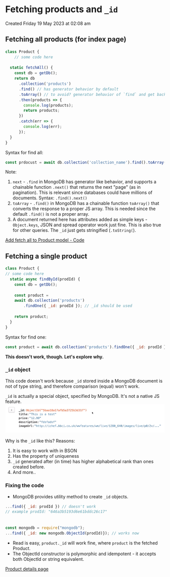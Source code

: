 # Fetching products and `_id`
Created Friday 19 May 2023 at 02:08 am

## Fetching all products (for index page)
```js
class Product {
	// some code here
	
  static fetchAll() {
    const db = getDb();
    return db
      .collection('products')
      .find() // has generator behavior by default
      .toArray() // to avoid? generator behavior of `find` and get back a proper JS array
      .then(products => {
        console.log(products);
        return products;
      })
      .catch(err => {
        console.log(err);
      });
  }
}
```

Syntax for find all:
```js
const prdocust = await db.collection('collection_name').find().toArray();
```

Note: 
1. `next` - `.find` in MongoDB has generator like behavior, and supports a chainable function `.next()` that returns the next "page" (as in pagination). This is relevant since databases could have millions of documents. Syntax: `.find().next()`
2. `toArray` - `.find()` in MongoDB has a chainable function `toArray()`  that converts the response to a proper JS array. This is needed since the default `.find()` is not a proper array.
3. A document returned here has attributes added as simple keys - `Object.keys`, JSON and spread operator work just fine. This is also true for other queries. The `_id` just gets stringified (`.toString(`).

[Add fetch all to Product model - Code](https://github.com/exemplar-codes/online-shop-with-nosql-mongodb/commit/11d58dff5301c53960d70b81fb4f5fccdb056c8b)


## Fetching a single product
```js
class Product {
// some code here
  static async findById(prodId) {
	const db = getDb();
	
	const product = 
	await db.collection('products')
		.findOne({ _id: prodId }); // _id should be used
	
	return product;
  }
}
```

Syntax for find one:
```js
const product = await db.collection('products').findOne({ _id: prodId });
```

**This doesn't work, though. Let's explore why.**


### `_id` object
This code doesn't work because `_id` stored inside a MongoDB document is not of type string, and therefore comparison (equal) won't work. 

`_id` is actually a special object, specified by MongoDB. It's not a native JS feature. 
![](../../../../assets/186_Fetching_products_and__id-image-1.png)

Why is the `_id` like this? Reasons:
1. It is easy to work with in BSON
2. Has the property of uniqueness
3. `_id` generated after (in time) has higher alphabetical rank than ones created before.
4. And more..


### Fixing the code
- MongoDB provides utility method to create `_id` objects.
```js
...find({ _id: prodId }) // doesn't work
// example prodId: "646a3b5193d6e61bddc26c17"


const mongodb = require("mongodb");
...find({ _id: new mongodb.ObjectId(prodId)}); // works now
```

- Read is easy, `product._id` will work fine, where `product` is the fetched Product.
- The ObjectId constructor is polymorphic and idempotent - it accepts both ObjectId or string equivalent.

[Product details page](https://github.com/exemplar-codes/online-shop-with-nosql-mongodb/commit/800c8de7b75f875d77e382d80eddf7cb4696a148)